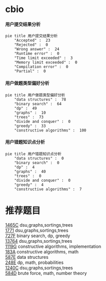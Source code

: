 # cbio

<!-- tabs:start -->



#### **用户提交结果分析**

```mermaid
pie title 用户提交结果分析
    "Accepted" :  23
    "Rejected" :  0
    "Wrong answer" :  24
    "Runtime error" :  0
    "Time limit exceeded" :  3
    "Memory limit exceeded" :  0
    "Compilation error" :  0
    "Partial" :  0
```

#### **用户做题类型偏好分析**

```mermaid
pie title 用户做题类型偏好分析
    "data structures" :  78
    "binary search" :  64
    "dp" :  49
    "graphs" :  10
    "trees" :  73
    "divide and conquer" :  0
    "greedy" :  33
    "constructive algorithms" :  100
```
#### **用户错题知识点分析**

```mermaid
pie title 用户错题知识点分析
    "data structures" :  0
    "binary search" :  0
    "dp" :  4
    "graphs" :  40
    "trees" :  0
    "divide and conquer" :  0
    "greedy" :  4
    "constructive algorithms" :  7
```



<!-- tabs:end -->
# 推荐题目
[1465C](https://codeforces.com/contest/1465/problem/C)		dsu,graphs,sortings,trees		  
[1771](https://codeforces.com/contest/177/problem/1)		dsu,graphs,sortings,trees		  
[727F](https://codeforces.com/contest/727/problem/F)		binary search,
                        dp,
                        greedy		  
[13764](https://codeforces.com/contest/1376/problem/4)		dsu,graphs,sortings,trees		  
[1119G](https://codeforces.com/contest/1119/problem/G)		constructive algorithms,
                        implementation		  
[183A](https://codeforces.com/contest/183/problem/A)		constructive algorithms,
                        math		  
[587E](https://codeforces.com/contest/587/problem/E)		data structures		  
[248E](https://codeforces.com/contest/248/problem/E)		dp,
                        math,
                        probabilities		  
[1240C](https://codeforces.com/contest/1240/problem/C)		dsu,graphs,sortings,trees		  
[584D](https://codeforces.com/contest/584/problem/D)		brute force,
                        math,
                        number theory		  
